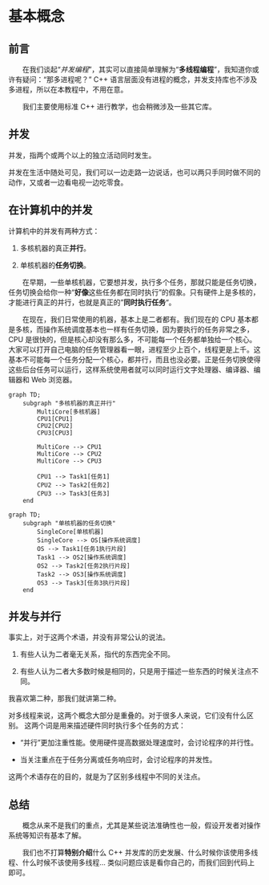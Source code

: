 # 基本概念

## 前言

&emsp;&emsp;在我们谈起“*并发编程*”，其实可以直接简单理解为“**多线程编程**”，我知道你或许有疑问：“那多进程呢？” C++ 语言层面没有进程的概念，并发支持库也不涉及多进程，所以在本教程中，不用在意。

&emsp;&emsp;我们主要使用标准 C++ 进行教学，也会稍微涉及一些其它库。

## 并发

并发，指两个或两个以上的独立活动同时发生。

并发在生活中随处可见，我们可以一边走路一边说话，也可以两只手同时做不同的动作，又或者一边看电视一边吃零食。

## 在计算机中的并发

计算机中的并发有两种方式：

1. 多核机器的真正**并行**。

2. 单核机器的**任务切换**。

&emsp;&emsp;在早期，一些单核机器，它要想并发，执行多个任务，那就只能是任务切换，任务切换会给你一种“**好像**这些任务都在同时执行”的假象。只有硬件上是多核的，才能进行真正的并行，也就是真正的”**同时执行任务**“。

&emsp;&emsp;在现在，我们日常使用的机器，基本上是二者都有。我们现在的 CPU 基本都是多核，而操作系统调度基本也一样有任务切换，因为要执行的任务非常之多，CPU 是很快的，但是核心却没有那么多，不可能每一个任务都单独给一个核心。大家可以打开自己电脑的任务管理器看一眼，进程至少上百个，线程更是上千。这基本不可能每一个任务分配一个核心，都并行，而且也没必要。正是任务切换使得这些后台任务可以运行，这样系统使用者就可以同时运行文字处理器、编译器、编辑器和 Web 浏览器。

```mermaid
graph TD;
    subgraph "多核机器的真正并行"
        MultiCore[多核机器]
        CPU1[CPU1]
        CPU2[CPU2]
        CPU3[CPU3]

        MultiCore --> CPU1
        MultiCore --> CPU2
        MultiCore --> CPU3

        CPU1 --> Task1[任务1]
        CPU2 --> Task2[任务2]
        CPU3 --> Task3[任务3]
    end
```

```mermaid
graph TD;
    subgraph "单核机器的任务切换"
        SingleCore[单核机器]
        SingleCore --> OS[操作系统调度]
        OS --> Task1[任务1执行片段]
        Task1 --> OS2[操作系统调度]
        OS2 --> Task2[任务2执行片段]
        Task2 --> OS3[操作系统调度]
        OS3 --> Task3[任务3执行片段]
    end

```

## 并发与并行

事实上，对于这两个术语，并没有非常公认的说法。

1. 有些人认为二者毫无关系，指代的东西完全不同。

2. 有些人认为二者大多数时候是相同的，只是用于描述一些东西的时候关注点不同。

我喜欢第二种，那我们就讲第二种。

对多线程来说，这两个概念大部分是重叠的。对于很多人来说，它们没有什么区别。
这两个词是用来描述硬件同时执行多个任务的方式：

- “并行”更加注重性能。使用硬件提高数据处理速度时，会讨论程序的并行性。

- 当关注重点在于任务分离或任务响应时，会讨论程序的并发性。

这两个术语存在的目的，就是为了区别多线程中不同的关注点。

## 总结

&emsp;&emsp;概念从来不是我们的重点，尤其是某些说法准确性也一般，假设开发者对操作系统等知识有基本了解。

&emsp;&emsp;我们也不打算**特别介绍**什么 C++ 并发库的历史发展、什么时候你该使用多线程、什么时候不该使用多线程... 类似问题应该是看你自己的，而我们回到代码上即可。
